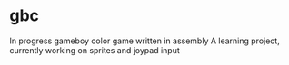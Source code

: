 # gbc
In progress gameboy color game written in assembly 
A learning project, currently working on sprites and joypad input 
